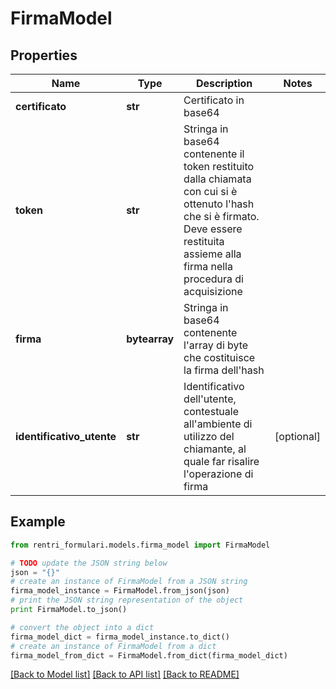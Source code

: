 # FirmaModel


## Properties
Name | Type | Description | Notes
------------ | ------------- | ------------- | -------------
**certificato** | **str** | Certificato in base64 | 
**token** | **str** | Stringa in base64 contenente il token restituito dalla chiamata con cui si è ottenuto l&#39;hash che si è firmato. Deve essere restituita assieme alla firma nella procedura di acquisizione | 
**firma** | **bytearray** | Stringa in base64 contenente l&#39;array di byte che costituisce la firma dell&#39;hash | 
**identificativo_utente** | **str** | Identificativo dell&#39;utente, contestuale all&#39;ambiente di utilizzo del chiamante, al quale far risalire l&#39;operazione di firma | [optional] 

## Example

```python
from rentri_formulari.models.firma_model import FirmaModel

# TODO update the JSON string below
json = "{}"
# create an instance of FirmaModel from a JSON string
firma_model_instance = FirmaModel.from_json(json)
# print the JSON string representation of the object
print FirmaModel.to_json()

# convert the object into a dict
firma_model_dict = firma_model_instance.to_dict()
# create an instance of FirmaModel from a dict
firma_model_from_dict = FirmaModel.from_dict(firma_model_dict)
```
[[Back to Model list]](../README.md#documentation-for-models) [[Back to API list]](../README.md#documentation-for-api-endpoints) [[Back to README]](../README.md)


